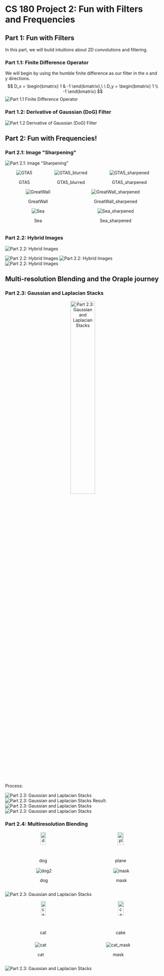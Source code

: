# CS 180 Project 2: Fun with Filters and Frequencies

## Part 1: Fun with Filters
In this part, we will build intuitions about 2D convolutions and filtering.

### Part 1.1: Finite Difference Operator

We will begin by using the humble finite difference as our filter in the x and y directions.
$$
D_x = \begin{bmatrix}
1 & -1
\end{bmatrix},\ \ 
D_y = \begin{bmatrix}
1 \\
-1
\end{bmatrix}
$$
![Part 1.1 Finite Difference Operator](project2_data/part1_1.png)

### Part 1.2: Derivative of Gaussian (DoG) Filter
![Part 1.2 Derivative of Gaussian (DoG) Filter](project2_data/part1_2.png)


## Part 2: Fun with Frequencies!

### Part 2.1: Image "Sharpening"
![Part 2.1: Image "Sharpening"](project2_data/taj.png)
<div style="display: flex; justify-content: space-around;">
    <div style="text-align: center;">
        <img src="project2_data/2_1/GTA5.jpg" alt="GTA5"/>
        <p>GTA5</p>
    </div>
    <div style="text-align: center;">
        <img src="project2_data/2_1/GTA5_blurred.jpg" alt="GTA5_blurred"/>
        <p>GTA5_blurred</p>
    </div>
    <div style="text-align: center;">
        <img src="project2_data/2_1/GTA5_sharpened.jpg" alt="GTA5_sharpened"/>
        <p>GTA5_sharpened</p>
    </div>
</div>

<div style="display: flex; justify-content: space-around;">
    <div style="text-align: center;">
        <img src="project2_data/2_1/GreatWall.jpg" alt="GreatWall"/>
        <p>GreatWall</p>
    </div>
    <div style="text-align: center;">
        <img src="project2_data/2_1/GreatWall_sharpened.jpg" alt="GreatWall_sharpened"/>
        <p>GreatWall_sharpened</p>
    </div>
</div>

<div style="display: flex; justify-content: space-around;">
    <div style="text-align: center;">
        <img src="project2_data/2_1/Sea.jpg" alt="Sea"/>
        <p>Sea</p>
    </div>
    <div style="text-align: center;">
        <img src="project2_data/2_1/Sea_sharpened.jpg" alt="Sea_sharpened"/>
        <p>Sea_sharpened</p>
    </div>
</div>

### Part 2.2: Hybrid Images
![Part 2.2: Hybrid Images](project2_data/2_2/1.png)

![Part 2.2: Hybrid Images](project2_data/2_2/2.png)
![Part 2.2: Hybrid Images](project2_data/2_2/3.png)
![Part 2.2: Hybrid Images](project2_data/2_2/4.png)


## Multi-resolution Blending and the Oraple journey

### Part 2.3: Gaussian and Laplacian Stacks

<div style="text-align: center;">
    <img src="project2_data/2_3/mask.png" alt="Part 2.3: Gaussian and Laplacian Stacks" style="width: 40%;"/>
</div>
Process:

![Part 2.3: Gaussian and Laplacian Stacks](project2_data/2_3/laplacian_apple.png)
![Part 2.3: Gaussian and Laplacian Stacks](project2_data/2_3/laplacian_orange.png)
Result:
![Part 2.3: Gaussian and Laplacian Stacks](project2_data/2_3/process.png)
![Part 2.3: Gaussian and Laplacian Stacks](project2_data/2_3/final.png)

### Part 2.4: Multiresolution Blending
<div style="display: flex; justify-content: space-around;">
    <div style="text-align: center;">
        <img src="project2_data/2_4/dog.png" alt="dog" style="width: 60%;"/>
        <p>dog</p>
    </div>
    <div style="text-align: center;">
        <img src="project2_data/2_4/plane.jpg" alt="plane" style="width: 60%;"/>
        <p>plane</p>
    </div>
</div>
<div style="display: flex; justify-content: space-around;">
    <div style="text-align: center;">
        <img src="project2_data/2_4/dog2.png" alt="dog2"/>
        <p>dog</p>
    </div>
    <div style="text-align: center;">
        <img src="project2_data/2_4/mask.png" alt="mask"/>
        <p>mask</p>
    </div>
</div>

![Part 2.3: Gaussian and Laplacian Stacks](project2_data/2_4/dog_plane.png)


<div style="display: flex; justify-content: space-around;">
    <div style="text-align: center;">
        <img src="project2_data/2_4/cat2.jpg" alt="cat" style="width: 60%;"/>
        <p>cat</p>
    </div>
    <div style="text-align: center;">
        <img src="project2_data/2_4/cake.jpg" alt="cake" style="width: 60%;"/>
        <p>cake</p>
    </div>
</div>
<div style="display: flex; justify-content: space-around;">
    <div style="text-align: center;">
        <img src="project2_data/2_4/cat2_2.png" alt="cat"/>
        <p>cat</p>
    </div>
    <div style="text-align: center;">
        <img src="project2_data/2_4/cat_mask.png" alt="cat_mask"/>
        <p>mask</p>
    </div>
</div>

![Part 2.3: Gaussian and Laplacian Stacks](project2_data/2_4/cat_cake.png)
